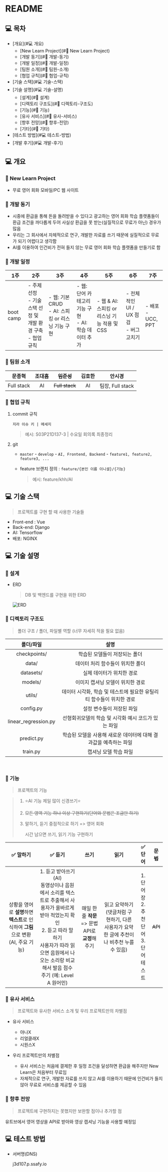# README

## 💻 목차
- [개요](#💻 개요)
  - [New Learn Project](#🚀 New Learn Project)
  - [개발 동기](#🚀 개발-동기)
  - [개발 일정](#🚀 개발-일정)
  - [팀원 소개](#🚀 팀원-소개)
  - [협업 규칙](#🚀 협업-규칙)
- [기술 스택](#💻 기술-스택)
- [기술 설명](#💻 기술-설명)
	- [설계](#🚀 설계)
	- [디렉토리 구조도](#🚀 디렉토리-구조도)
	- [기능](#🚀 기능)
	- [유사 서비스](#🚀 유사-서비스)
	- [향후 전망](#🚀 향후-전망)
	- [기타](#🚀 기타)
- [테스트 방법](#💻 테스트-방법)
- [개발 후기](#💻 개발-후기)



## 💻 개요
### 🚀 New Learn Project

- 무료 영어 회화 모바일/PC 웹 사이트

### 🚀 개발 동기

- 시중에 환급을 통해 돈을 돌려받을 수 있다고 광고하는 영어 회화 학습 플랫폼들이 환급 조건을 까다롭게 두어 사실상 환급을 못 받는(실질적으로 무료가 아닌) 경우가 많음
- 우리는 그 회사에서 자체적으로 연구, 개발한 자료를 쓰기 때문에 실질적으로 무료가 되기 어렵다고 생각함
- AI를 이용하여 인건비가 전혀 들지 않는 무료 영어 회화 학습 플랫폼을 만들기로 함

### 🚀 개발 일정

| 1주       | 2주                                                          | 3주                                                    | 4주                                                       | 5주                                          | 6주                                        | 7주                    |
| --------- | ------------------------------------------------------------ | ------------------------------------------------------ | --------------------------------------------------------- | -------------------------------------------- | ------------------------------------------ | ---------------------- |
| boot camp | - 주제 선정<br />- 기술 스택 선정 및 개발 환경 구축<br />- 협업 규칙 | - 웹:  기본 CRUD<br />- AI: 스피킹 or 리스닝 기능 구현 | - 웹: 단어 카테고리 기능 구현<br />- AI: 학습 데이터 추가 | - 웹 & AI: 스피킹 or 리스닝 기능 적용 및 CSS | - 전체적인 UI / UX 점검<br />- 버그 고치기 | - 배포<br />- UCC, PPT |

### 🚀 팀원 소개

|   문종혁   | 조대흠 |   ~~임준성~~   | 김호한 |      안시경      |
| :--------: | :----: | :------------: | :----: | :--------------: |
| Full stack |   AI   | ~~Full stack~~ |   AI   | 팀장, Full stack |

### 🚀 협업 규칙

1. commit 규칙

   `지라 이슈 키 | 메세지 `

   > 예시: S03P21D137-3 | 수요일 회의록 최종정리

2. git

   - `master` - `develop` - `AI, Frontend, Backend` - `feature1, feature2, feature3, ...`

   - feature 브랜치 정의 : `feature/{본인 이름 이니셜}/{기능}`

     > 예시: feature/khh/AI



## 💻 기술 스택
> 프로젝트를 구현 할 때 사용한 기술들

- Front-end : Vue
- Back-end: Django
- AI: Tensorflow
- 배포: NGINX



## 💻 기술 설명

### 🚀 설계

   - ERD

     > DB 및 백엔드를 구현을 위한 ERD

     ![ERD](ERD.png)

     



### 🚀 디렉토리 구조도
> 폴더 구조 / 폴더, 파일별 역할 (너무 자세히 적을 필요 없음)

|      폴더/파일       |                             설명                             |
| :------------------: | :----------------------------------------------------------: |
|     checkpoints/     |                학습된 모델들이 저장되는 폴더                 |
|        data/         |               데이터 처리 함수들이 위치한 폴더               |
|      datasets/       |                  실제 데이터가 위치한 경로                   |
|       models/        |               이미지 캡셔닝 모델이 위치한 경로               |
|        utils/        | 데이터 시각화, 학습 및 테스트에 필요한 유틸리티 함수들이 위치한 경로 |
|      config.py       |                  설정 변수들이 저장된 파일                   |
| linear_regression.py |     선형회귀모델의 학습 및 시각화 예시 코드가 있는 파일      |
|      predict.py      | 학습된 모델을 사용해 새로운 데이터에 대해 결과값을 예측하는 파일 |
|       train.py       |                    캡셔닝 모델 학습 파일                     |


​    
### 🚀 기능

> 프로젝트의 기능

> 1. ⭐AI 기능 제일 많이 신경쓰기⭐
>
> 2. ~~모든 영역 기능 하나 이상 구현하기(단어와 문법은 조금만 하기)~~
>
> 3. 말하기, 듣기 중점적으로 하기 => 영어 회화
>
>    시간 남으면 쓰기, 읽기 기능 구현하기

|                           ✅ 말하기                           |                            ✅ 듣기                            |                      쓰기                       |                             읽기                             |                     ✅ 단어                      | ~~문법~~ |
| :----------------------------------------------------------: | :----------------------------------------------------------: | :---------------------------------------------: | :----------------------------------------------------------: | :---------------------------------------------: | :------: |
| 상황을 영어로 **설명**하면 **텍스트**로 인식하여 **그림**으로 변환 (AI, 주요 기능) | 1. 듣고 받아쓰기(AI)<br />동영상이나 음원에서 소리를 텍스트로 추출해서 사용자가 올바르게 받아 적었는지 확인<br />2. 듣고 따라 말하기<br />사용자가 따라 읽으면 음원에서 나오는 소리랑 비교해서 발음 점수 주기 (예: Level A 원어민) | 매일 한줄 **작문** => 문법 API로 **교정**해주기 | 읽고 요약하기(댓글처럼 구현하기, 다른 사용자가 요약한 글에 추천이나 비추천 누를 수 있음) | 1. 단어장<br />2. 추천 단어<br />3. 단어 테스트 | ~~API~~  |



### 🚀 유사 서비스

>프로젝트와 유사한 서비스 소개 및 우리 프로젝트만의 차별점

- 유사 서비스
  - 야나X
  - 리얼클래X
  - 시원스X

- 우리 프로젝트만의 차별점
  - 유사 서비스는 처음에 결제한 후 일정 조건을 달성하면 환급을 해주지만 New Learn은 처음부터 무료임
  - 자체적으로 연구, 개발한 자료를 쓰지 않고 AI를 이용하기 때문에 인건비가 들지 않아 무료로 서비스를 제공할 수 있음



### 🚀 향후 전망

  > 프로젝트에 구현하지는 못했지만 보완할 점이나 추가할 점

유트브에서 영어 영상을 API로 받아와 영상 캡셔닝 기능을 사용할 예정임



## 💻 테스트 방법
- 서버명(DNS)

    j3d107.p.ssafy.io
